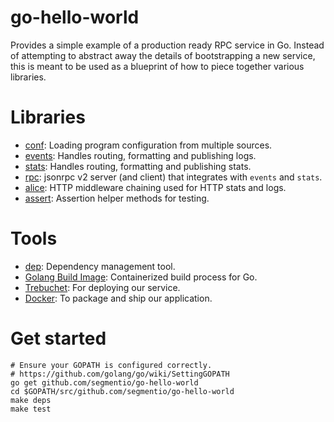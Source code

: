 # go-hello-world

Provides a simple example of a production ready RPC service in Go. Instead of attempting to abstract away the details of bootstrapping a new service, this is meant to be used as a blueprint of how to piece together various libraries.

# Libraries

* [conf](github.com/segmentio/conf): Loading program configuration from multiple sources.
* [events](https://github.com/segmentio/events): Handles routing, formatting and publishing logs.
* [stats](https://github.com/segmentio/stats): Handles routing, formatting and publishing stats.
* [rpc](https://github.com/segmentio/rpc): jsonrpc v2 server (and client) that integrates with `events` and `stats`.
* [alice](https://github.com/justinas/alice): HTTP middleware chaining used for HTTP stats and logs.
* [assert](https://github.com/stretchr/testify#assert-package): Assertion helper methods for testing.

# Tools

* [dep](https://github.com/golang/dep): Dependency management tool.
* [Golang Build Image](https://github.com/segmentio/golang-private-image): Containerized build process for Go.
* [Trebuchet](https://github.com/segmentio/trebuchet): For deploying our service.
* [Docker](https://www.docker.com/): To package and ship our application.

# Get started


```
# Ensure your GOPATH is configured correctly.
# https://github.com/golang/go/wiki/SettingGOPATH
go get github.com/segmentio/go-hello-world
cd $GOPATH/src/github.com/segmentio/go-hello-world
make deps
make test
```
